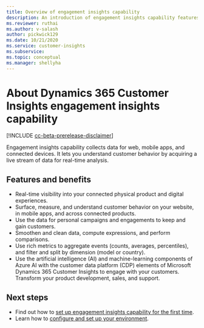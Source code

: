 ```yaml
---
title: Overview of engagement insights capability
description: An introduction of engagement insights capability features and benefits. 
ms.reviewer: ruthai
ms.author: v-salash
author: pickwick129
ms.date: 10/21/2020
ms.service: customer-insights
ms.subservice: 
ms.topic: conceptual
ms.manager: shellyha
---
```


# About Dynamics 365 Customer Insights engagement insights capability 

[!INCLUDE [cc-beta-prerelease-disclaimer](includes/cc-beta-prerelease-disclaimer.md)]

Engagement insights capability collects data for web, mobile apps, and connected devices. It lets you understand customer behavior by acquiring a live stream of data for real-time analysis.

## Features and benefits

- Real-time visibility into your connected physical product and digital experiences.
- Surface, measure, and understand customer behavior on your website, in mobile apps, and across connected products.
- Use the data for personal campaigns and engagements to keep and gain customers.
- Smoothen and clean data, compute expressions, and perform comparisons.
- Use rich metrics to aggregate events (counts, averages, percentiles), and filter and split by dimension (model or country).
- Use the artificial intelligence (AI) and machine-learning components of Azure AI with the customer data platform (CDP) elements of Microsoft Dynamics 365 Customer Insights to engage with your customers. Transform your product development, sales, and support.

 ## Next steps

- Find out how to [set up engagement insights capability for the first time](quickstart.md).
- Learn how to [configure and set up your environment](get-started.md).
